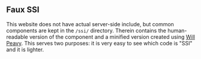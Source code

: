 ## Faux SSI

This website does not have actual server-side include, but common components are kept in the `/ssi/` directory. Therein contains the human-readable version of the component and a minified version created using [Will Peavy](https://www.willpeavy.com/tools/minifier/). This serves two purposes: it is very easy to see which code is "SSI" and it is lighter.

